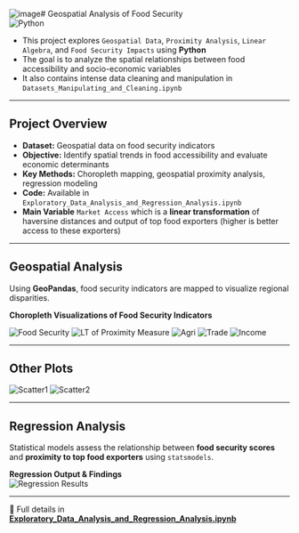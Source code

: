 ![image](https://github.com/user-attachments/assets/c77f3bc6-309f-43c9-8baf-889489909abf)# Geospatial Analysis of Food Security  
![Python](https://img.shields.io/badge/Python-3776AB?style=for-the-badge&logo=python&logoColor=white)

- This project explores `Geospatial Data`, `Proximity Analysis`, `Linear Algebra`, and `Food Security Impacts` using **Python**
- The goal is to analyze the spatial relationships between food accessibility and socio-economic variables
- It also contains intense data cleaning and manipulation in `Datasets_Manipulating_and_Cleaning.ipynb`

---

## Project Overview  
- **Dataset:** Geospatial data on food security indicators  
- **Objective:** Identify spatial trends in food accessibility and evaluate economic determinants  
- **Key Methods:** Choropleth mapping, geospatial proximity analysis, regression modeling  
- **Code:** Available in `Exploratory_Data_Analysis_and_Regression_Analysis.ipynb`
- **Main Variable** `Market Access` which is a **linear transformation** of haversine distances and output of top food exporters (higher is better access to these exporters)

---

## Geospatial Analysis  
Using **GeoPandas**, food security indicators are mapped to visualize regional disparities.

**Choropleth Visualizations of Food Security Indicators** 

![Food Security](https://lh3.googleusercontent.com/pw/AP1GczMME1qfJhDQnFBW6MPp7oEtByOto4TRvW-HvM6A1xxMnNCbqv_GFKj7xYxGcOpq7Eht-feHGYSaw-p5DuoyE1GL54hdoovBqf7qg0uQNAX8x5lsumYn6fUzzqFOa9J801gTHuRaqnb-vo39nOAlb-Me=w754-h305-s-no-gm?authuser=0)
![LT of Proximity Measure](https://lh3.googleusercontent.com/pw/AP1GczP225Yk-z59HTgWA0vFD4CL7A74LtxVgiCvZ8bfc2ztLvdR2ZlBi5gXj7WUW2V1PN28XIiey-i4HVOYg1Iki9uX6uvGRZ1nBAoApLiA-qPL4gN_1XcXJE24tT8WHE50nt-BaDUiHSGrMkpmFR8qohMg=w706-h281-s-no-gm?authuser=0)
![Agri](https://lh3.googleusercontent.com/pw/AP1GczOnTw4rPtigxvNHwakKQkPXq9gwib4m5fiz5r_j4gWNizJlnICDOiZLP_Nk3UsQcE9q9TZlJNpGFarZ3vCWXIlLxomCiE9sIMR2YT8GloinqDi7fR-6NT-Bw32M2bIQGyJVI9lpWAKoD3jCsmU-pHrO=w715-h281-s-no-gm?authuser=0)
![Trade](https://lh3.googleusercontent.com/pw/AP1GczPl69oXcg6mGZXDjFUMkx9sRSmVRCtbP6v0PI8zGncA3hy07vsx_KhZhK8EKFA2cvovyqsP2KDJealyqo4bNCNsuRqpwEBXhP_HBoliHXMRVTGxiCZfifBrZfWm-JT1-V2YDdjtH9_FfwqHrcAwVm_Z=w706-h281-s-no-gm?authuser=0)
![Income](https://lh3.googleusercontent.com/pw/AP1GczPf3LDJaVvYjL5Jq_sqU6fDRMvKVAUfJJaw8tGxN4tXgOaxiHsuAeLDMyWSOxnomlNHu_U8KNdO8PSirCmpxlYVQnr3Hl8_3kZ4-zIjCDQNsLKOMu0pUeveTtbwE-qqWfdOFxC-fEK9ggioDTch0DPL=w950-h401-s-no-gm?authuser=0)

---

## Other Plots
![Scatter1](https://lh3.googleusercontent.com/pw/AP1GczOhCGzZHVuOE9YgsHF3XyTHMIb8CllhH0odpBW2vEDEfxzKWgJKYX2o10KD5GXqV97fhNwpHwC9zSSAJBr12JfHqIDKz0djioRVu8RhS0lkvtNLQS4uFsZvhrTsEUVMx0K3vcVM3YBeesdDos3k5g_K=w686-h547-s-no-gm?authuser=0)
![Scatter2](https://lh3.googleusercontent.com/pw/AP1GczOs6AKXZKsAdQPT4DxE0Ei4YKLY2vWWqVD80sg6hQmYhaoDX6KQkiCpIcirhxceF1EBc4qmQF8ul25ntqTC9RrQqTkucHPVb4WIRYc0a-E_HUOK4kzpFGoTbvy6ZC8lgP2s7_-NxDk3Ay5A3XhNuF2n=w1789-h490-s-no-gm?authuser=0)


---

## Regression Analysis  
Statistical models assess the relationship between **food security scores** and **proximity to top food exporters** using `statsmodels`.

**Regression Output & Findings**  
![Regression Results](https://lh3.googleusercontent.com/pw/AP1GczPI-sqgABdH6KWlcUbt_m89dCxX8hcjilds2VQ3jWg53bKhJm8JV53-MvgDp3n5ri3Tlio_6vG_kUQ5Hotu3A2ytKLZWk8XMWZofuhWdUmhVyA7xkvZGhs9-q9fIQMhaYmaDE_PkhnE_hpIbGT-vXaA=w856-h694-s-no-gm?authuser=0)


---
🚀 Full details in **[Exploratory_Data_Analysis_and_Regression_Analysis.ipynb](Exploratory_Data_Analysis_and_Regression_Analysis.ipynb)**  
